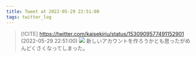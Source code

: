 ```yaml
---
title: Tweet at 2022-05-29 22:51:00
tags: twitter_log
---
```


> [!CITE] https://twitter.com/kaisekiriu/status/1530909577491152901 (2022-05-29 22:51:00)
> ![](https://twitter.com/kaisekiriu/status/1530909577491152901)
> 新しいアカウントを作ろうかとも思ったがめんどくさくなってしまった。
